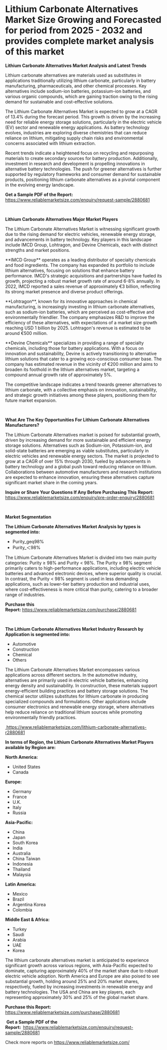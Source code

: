<p><h1>Lithium Carbonate Alternatives Market Size Growing and Forecasted for period from 2025 - 2032 and provides complete market analysis of this market</h1></p><p><strong>Lithium Carbonate Alternatives Market Analysis and Latest Trends</strong></p>
<p><p>Lithium carbonate alternatives are materials used as substitutes in applications traditionally utilizing lithium carbonate, particularly in battery manufacturing, pharmaceuticals, and other chemical processes. Key alternatives include sodium-ion batteries, potassium-ion batteries, and various organic compounds, which are gaining traction owing to the rising demand for sustainable and cost-effective solutions.</p><p>The Lithium Carbonate Alternatives Market is expected to grow at a CAGR of 13.4% during the forecast period. This growth is driven by the increasing need for reliable energy storage solutions, particularly in the electric vehicle (EV) sector and renewable energy applications. As battery technology evolves, industries are exploring diverse chemistries that can reduce reliance on lithium, mitigating supply chain risks and environmental concerns associated with lithium extraction.</p><p>Recent trends indicate a heightened focus on recycling and repurposing materials to create secondary sources for battery production. Additionally, investment in research and development is propelling innovations in alternative battery technologies. The push for greener alternatives is further supported by regulatory frameworks and consumer demand for sustainable products, positioning lithium carbonate alternatives as a pivotal component in the evolving energy landscape.</p></p>
<p><strong>Get a Sample PDF of the Report:&nbsp;</strong> <a href="https://www.reliablemarketsize.com/enquiry/request-sample/2880681?utm_campaign=2384&utm_medium=2&utm_source=Github&utm_content=ia&utm_term=12032025&utm_id=lithium-carbonate-alternatives">https://www.reliablemarketsize.com/enquiry/request-sample/2880681</a></p>
<p>&nbsp;</p>
<p><strong>Lithium Carbonate Alternatives Major Market Players</strong></p>
<p><p>The Lithium Carbonate Alternatives Market is witnessing significant growth due to the rising demand for electric vehicles, renewable energy storage, and advancements in battery technology. Key players in this landscape include IMCD Group, Lohtragon, and Devine Chemicals, each with distinct strengths and market positions.</p><p>**IMCD Group** operates as a leading distributor of specialty chemicals and food ingredients. The company has expanded its portfolio to include lithium alternatives, focusing on solutions that enhance battery performance. IMCD's strategic acquisitions and partnerships have fueled its growth, projecting a robust market growth rate of around 6-8% annually. In 2022, IMCD reported a sales revenue of approximately €3 billion, reflecting its strong market presence and diverse product offerings.</p><p>**Lohtragon**, known for its innovative approaches in chemical manufacturing, is increasingly investing in lithium carbonate alternatives, such as sodium-ion batteries, which are perceived as cost-effective and environmentally friendlier. The company emphasizes R&D to improve the efficiency of these alternatives, with expectations of a market size growth reaching USD 1 billion by 2025. Lohtragon's revenue is estimated to be around €500 million.</p><p>**Devine Chemicals** specializes in providing a range of specialty chemicals, including those for battery applications. With a focus on innovation and sustainability, Devine is actively transitioning to alternative lithium solutions that cater to a growing eco-conscious consumer base. The company has estimated revenue in the vicinity of €200 million and aims to broaden its foothold in the lithium alternatives market, targeting a compound annual growth rate of approximately 5%.</p><p>The competitive landscape indicates a trend towards greener alternatives to lithium carbonate, with a collective emphasis on innovation, sustainability, and strategic growth initiatives among these players, positioning them for future market expansion.</p></p>
<p>&nbsp;</p>
<p><strong>What Are The Key Opportunities For Lithium Carbonate Alternatives Manufacturers?</strong></p>
<p><p>The Lithium Carbonate Alternatives market is poised for substantial growth, driven by increasing demand for more sustainable and efficient energy storage solutions. Alternatives such as Sodium-ion, Potassium-ion, and solid-state batteries are emerging as viable substitutes, particularly in electric vehicles and renewable energy sectors. The market is projected to grow at a CAGR of over 15% through 2030, fueled by advancements in battery technology and a global push toward reducing reliance on lithium. Collaborations between automotive manufacturers and research institutions are expected to enhance innovation, ensuring these alternatives capture significant market share in the coming years.</p></p>
<p><strong>Inquire or Share Your Questions If Any Before Purchasing This Report:</strong> <a href="https://www.reliablemarketsize.com/enquiry/pre-order-enquiry/2880681?utm_campaign=2384&utm_medium=2&utm_source=Github&utm_content=ia&utm_term=12032025&utm_id=lithium-carbonate-alternatives">https://www.reliablemarketsize.com/enquiry/pre-order-enquiry/2880681</a></p>
<p>&nbsp;</p>
<p><strong>Market Segmentation</strong></p>
<p><strong>The Lithium Carbonate Alternatives Market Analysis by types is segmented into:</strong></p>
<p><ul><li>Purity_geq98%</li><li>Purity_＜98%</li></ul></p>
<p><p>The Lithium Carbonate Alternatives Market is divided into two main purity categories: Purity ≥ 98% and Purity < 98%. The Purity ≥ 98% segment primarily caters to high-performance applications, including electric vehicle batteries and advanced electronic devices, where superior quality is crucial. In contrast, the Purity < 98% segment is used in less demanding applications, such as lower-tier battery production and industrial uses, where cost-effectiveness is more critical than purity, catering to a broader range of industries.</p></p>
<p><strong>Purchase this Report:&nbsp;</strong><a href="https://www.reliablemarketsize.com/purchase/2880681?utm_campaign=2384&utm_medium=2&utm_source=Github&utm_content=ia&utm_term=12032025&utm_id=lithium-carbonate-alternatives">https://www.reliablemarketsize.com/purchase/2880681</a></p>
<p>&nbsp;</p>
<p><strong>The Lithium Carbonate Alternatives Market Industry Research by Application is segmented into:</strong></p>
<p><ul><li>Automotive</li><li>Construction</li><li>Chemical</li><li>Others</li></ul></p>
<p><p>The Lithium Carbonate Alternatives Market encompasses various applications across different sectors. In the automotive industry, alternatives are primarily used in electric vehicle batteries, enhancing energy density and sustainability. In construction, these materials support energy-efficient building practices and battery storage solutions. The chemical sector utilizes substitutes for lithium carbonate in producing specialized compounds and formulations. Other applications include consumer electronics and renewable energy storage, where alternatives help reduce reliance on traditional lithium sources while promoting environmentally friendly practices.</p></p>
<p><a href="https://www.reliablemarketsize.com/lithium-carbonate-alternatives-r2880681?utm_campaign=2384&utm_medium=2&utm_source=Github&utm_content=ia&utm_term=12032025&utm_id=lithium-carbonate-alternatives">&nbsp;https://www.reliablemarketsize.com/lithium-carbonate-alternatives-r2880681</a></p>
<p><strong>In terms of Region, the Lithium Carbonate Alternatives Market Players available by Region are:</strong></p>
<p>
    <p> <strong> North America: </strong>
        <ul>
            <li>United States</li>
            <li>Canada</li>
        </ul>
        </p> 
    <p> <strong> Europe: </strong>
        <ul>
            <li>Germany</li>
            <li>France</li>
            <li>U.K.</li>
            <li>Italy</li>
            <li>Russia</li>
        </ul>
        </p> 
    <p> <strong> Asia-Pacific: </strong>
        <ul>
            <li>China</li>
            <li>Japan</li>
            <li>South Korea</li>
            <li>India</li>
            <li>Australia</li>
            <li>China Taiwan</li>
            <li>Indonesia</li>
            <li>Thailand</li>
            <li>Malaysia</li>
        </ul>
        </p> 
    <p> <strong> Latin America: </strong>
        <ul>
            <li>Mexico</li>
            <li>Brazil</li>
            <li>Argentina Korea</li>
            <li>Colombia</li>
        </ul>
        </p> 
    <p> <strong> Middle East & Africa: </strong>
        <ul>
            <li>Turkey</li>
            <li>Saudi</li>
            <li>Arabia</li>
            <li>UAE</li>
            <li>Korea</li>
        </ul>
    </p>
    </p>
<p><p>The lithium carbonate alternatives market is anticipated to experience significant growth across various regions, with Asia-Pacific expected to dominate, capturing approximately 40% of the market share due to robust electric vehicle adoption. North America and Europe are also poised to see substantial growth, holding around 25% and 20% market shares, respectively, fueled by increasing investments in renewable energy and battery technologies. The USA and China are key players, each representing approximately 30% and 25% of the global market share.</p></p>
<p><strong>Purchase this Report: </strong><a href="https://www.reliablemarketsize.com/purchase/2880681?utm_campaign=2384&utm_medium=2&utm_source=Github&utm_content=ia&utm_term=12032025&utm_id=lithium-carbonate-alternatives">https://www.reliablemarketsize.com/purchase/2880681</a></p>
<p>&nbsp;<strong>Get a Sample PDF of the Report:&nbsp;&nbsp;</strong><a href="https://www.reliablemarketsize.com/enquiry/request-sample/2880681?utm_campaign=2384&utm_medium=2&utm_source=Github&utm_content=ia&utm_term=12032025&utm_id=lithium-carbonate-alternatives">https://www.reliablemarketsize.com/enquiry/request-sample/2880681</a></p>
<p><strong></strong></p>
<p>Check more reports on <a href="https://www.reliablemarketsize.com/?utm_campaign=2384&utm_medium=2&utm_source=Github&utm_content=ia&utm_term=12032025&utm_id=lithium-carbonate-alternatives">https://www.reliablemarketsize.com/</a></p>